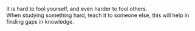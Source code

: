 It is hard to fool yourself, and even harder to fool others.   
When studying something hard, teach it to someone else, this will help in finding gaps in knowledge.   
   
